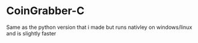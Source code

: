 # CoinGrabber-C
Same as the python version that i made but runs nativley on windows/linux and is slightly faster
